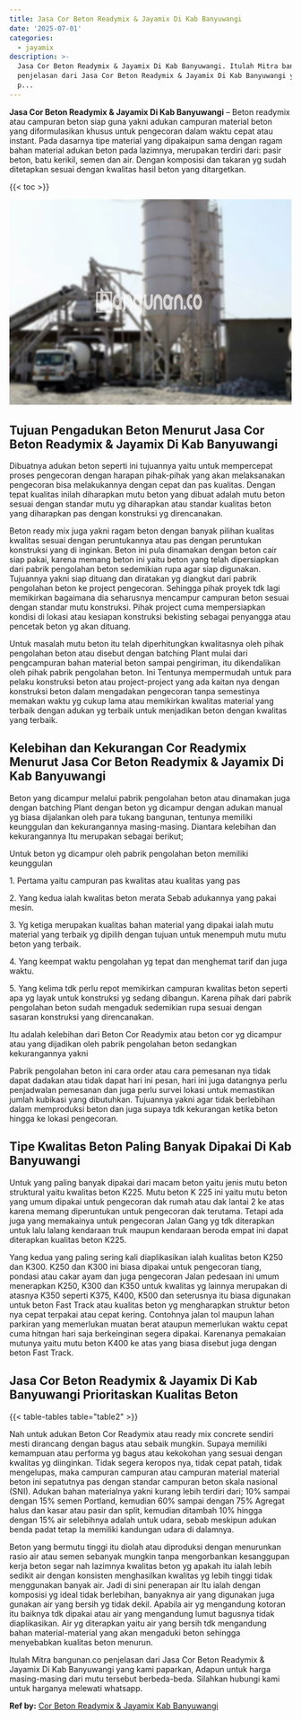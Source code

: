 ```yaml
---
title: Jasa Cor Beton Readymix & Jayamix Di Kab Banyuwangi
date: '2025-07-01'
categories:
  - jayamix
description: >-
  Jasa Cor Beton Readymix & Jayamix Di Kab Banyuwangi. Itulah Mitra bangunan.co
  penjelasan dari Jasa Cor Beton Readymix & Jayamix Di Kab Banyuwangi yang kami
  p...
---
```


**Jasa Cor Beton Readymix & Jayamix Di Kab Banyuwangi** – Beton readymix atau campuran beton siap guna yakni adukan campuran material beton yang diformulasikan khusus untuk pengecoran dalam waktu cepat atau instant. Pada dasarnya tipe material yang dipakaipun sama dengan ragam bahan material adukan beton pada lazimnya, merupakan terdiri dari: pasir beton, batu kerikil, semen dan air. Dengan komposisi dan takaran yg sudah ditetapkan sesuai dengan kwalitas hasil beton yang ditargetkan.

{{< toc >}}

![Jasa Cor Beton Readymix & Jayamix Di Kab Banyuwangi](/images/jasa-cor-readymix-24.png)

## Tujuan Pengadukan Beton Menurut Jasa Cor Beton Readymix & Jayamix Di Kab Banyuwangi

Dibuatnya adukan beton seperti ini tujuannya yaitu untuk mempercepat proses pengecoran dengan harapan pihak-pihak yang akan melaksanakan pengecoran bisa melakukannya dengan cepat dan pas kualitas. Dengan tepat kualitas inilah diharapkan mutu beton yang dibuat adalah mutu beton sesuai dengan standar mutu yg diharapkan atau standar kualitas beton yang diharapkan pas dengan konstruksi yg direncanakan.

Beton ready mix juga yakni ragam beton dengan banyak pilihan kualitas kwalitas sesuai dengan peruntukannya atau pas dengan peruntukan konstruksi yang di inginkan. Beton ini pula dinamakan dengan beton cair siap pakai, karena memang beton ini yaitu beton yang telah dipersiapkan dari pabrik pengolahan beton sedemikian rupa agar siap digunakan. Tujuannya yakni siap dituang dan diratakan yg diangkut dari pabrik pengolahan beton ke project pengecoran. Sehingga pihak proyek tdk lagi memikirkan bagaimana dia seharusnya mencampur campuran beton sesuai dengan standar mutu konstruksi. Pihak project cuma mempersiapkan kondisi di lokasi atau kesiapan konstruksi bekisting sebagai penyangga atau pencetak beton yg akan dituang.

Untuk masalah mutu beton itu telah diperhitungkan kwalitasnya oleh pihak pengolahan beton atau disebut dengan batching Plant mulai dari pengcampuran bahan material beton sampai pengiriman, itu dikendalikan oleh pihak pabrik pengolahan beton. Ini Tentunya mempermudah untuk para pelaku konstruksi beton atau project-project yang ada kaitan nya dengan konstruksi beton dalam mengadakan pengecoran tanpa semestinya memakan waktu yg cukup lama atau memikirkan kwalitas material yang terbaik dengan adukan yg terbaik untuk menjadikan beton dengan kwalitas yang terbaik.

## Kelebihan dan Kekurangan Cor Readymix Menurut Jasa Cor Beton Readymix & Jayamix Di Kab Banyuwangi

Beton yang dicampur melalui pabrik pengolahan beton atau dinamakan juga dengan batching Plant dengan beton yg dicampur dengan adukan manual yg biasa dijalankan oleh para tukang bangunan, tentunya memiliki keunggulan dan kekurangannya masing-masing. Diantara kelebihan dan kekurangannya Itu merupakan sebagai berikut;

Untuk beton yg dicampur oleh pabrik pengolahan beton memiliki keunggulan

1\. Pertama yaitu campuran pas kwalitas atau kualitas yang pas

2\. Yang kedua ialah kwalitas beton merata Sebab adukannya yang pakai mesin.

3\. Yg ketiga merupakan kualitas bahan material yang dipakai ialah mutu material yang terbaik yg dipilih dengan tujuan untuk menempuh mutu mutu beton yang terbaik.

4\. Yang keempat waktu pengolahan yg tepat dan menghemat tarif dan juga waktu.

5\. Yang kelima tdk perlu repot memikirkan campuran kwalitas beton seperti apa yg layak untuk konstruksi yg sedang dibangun. Karena pihak dari pabrik pengolahan beton sudah mengaduk sedemikian rupa sesuai dengan sasaran konstruksi yang direncanakan.

Itu adalah kelebihan dari Beton Cor Readymix atau beton cor yg dicampur atau yang dijadikan oleh pabrik pengolahan beton sedangkan kekurangannya yakni

Pabrik pengolahan beton ini cara order atau cara pemesanan nya tidak dapat dadakan atau tidak dapat hari ini pesan, hari ini juga datangnya perlu penjadwalan pemesanan dan juga perlu survei lokasi untuk memastikan jumlah kubikasi yang dibutuhkan. Tujuannya yakni agar tidak berlebihan dalam memproduksi beton dan juga supaya tdk kekurangan ketika beton hingga ke lokasi pengecoran.

## Tipe Kwalitas Beton Paling Banyak Dipakai Di Kab Banyuwangi

Untuk yang paling banyak dipakai dari macam beton yaitu jenis mutu beton struktural yaitu kwalitas beton K225. Mutu beton K 225 ini yaitu mutu beton yang umum dipakai untuk pengecoran dak rumah atau dak lantai 2 ke atas karena memang diperuntukan untuk pengecoran dak terutama. Tetapi ada juga yang memakainya untuk pengecoran Jalan Gang yg tdk diterapkan untuk lalu lalang kendaraan truk maupun kendaraan beroda empat ini dapat diterapkan kualitas beton K225.

Yang kedua yang paling sering kali diaplikasikan ialah kualitas beton K250 dan K300. K250 dan K300 ini biasa dipakai untuk pengecoran tiang, pondasi atau cakar ayam dan juga pengecoran Jalan pedesaan ini umum menerapkan K250, K300 dan K350 untuk kwalitas yg lainnya merupakan di atasnya K350 seperti K375, K400, K500 dan seterusnya itu biasa digunakan untuk beton Fast Track atau kualitas beton yg mengharapkan struktur beton nya cepat terpakai atau cepat kering. Contohnya jalan tol maupun lahan parkiran yang memerlukan muatan berat ataupun memerlukan waktu cepat cuma hitngan hari saja berkeinginan segera dipakai. Karenanya pemakaian mutunya yaitu mutu beton K400 ke atas yang biasa disebut juga dengan beton Fast Track.

## Jasa Cor Beton Readymix & Jayamix Di Kab Banyuwangi Prioritaskan Kualitas Beton

{{< table-tables table="table2" >}}

Nah untuk adukan Beton Cor Readymix atau ready mix concrete sendiri mesti dirancang dengan bagus atau sebaik mungkin. Supaya memiliki kemampuan atau performa yg bagus atau kekokohan yang sesuai dengan kwalitas yg diinginkan. Tidak segera keropos nya, tidak cepat patah, tidak mengelupas, maka campuran campuran atau campuran material material beton ini sepatutnya pas dengan standar campuran beton skala nasional (SNI). Adukan bahan materialnya yakni kurang lebih terdiri dari; 10% sampai dengan 15% semen Portland, kemudian 60% sampai dengan 75% Agregat halus dan kasar atau pasir dan split, kemudian ditambah 10% hingga dengan 15% air selebihnya adalah untuk udara, sebab meskipun adukan benda padat tetap Ia memiliki kandungan udara di dalamnya.

Beton yang bermutu tinggi itu diolah atau diproduksi dengan menurunkan rasio air atau semen sebanyak mungkin tanpa mengorbankan kesanggupan kerja beton segar nah lazimnya kwalitas beton yg apakah itu ialah lebih sedikit air dengan konsisten menghasilkan kwalitas yg lebih tinggi tidak menggunakan banyak air. Jadi di sini penerapan air Itu ialah dengan komposisi yg ideal tidak berlebihan, banyaknya air yang digunakan juga gunakan air yang bersih yg tidak dekil. Apabila air yg mengandung kotoran itu baiknya tdk dipakai atau air yang mengandung lumut bagusnya tidak diaplikasikan. Air yg diterapkan yaitu air yang bersih tdk mengandung bahan material-material yang akan mengaduki beton sehingga menyebabkan kualitas beton menurun.

Itulah Mitra bangunan.co penjelasan dari Jasa Cor Beton Readymix & Jayamix Di Kab Banyuwangi yang kami paparkan, Adapun untuk harga masing-masing dari mutu tersebut berbeda-beda. Silahkan hubungi kami untuk harganya melewati whatsapp.

**Ref by:** [Cor Beton Readymix & Jayamix Kab Banyuwangi](https://id.wikipedia.org/wiki/Cor)
